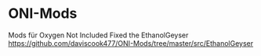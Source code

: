 # ONI-Mods
Mods für Oxygen Not Included
Fixed the EthanolGeyser https://github.com/daviscook477/ONI-Mods/tree/master/src/EthanolGeyser
